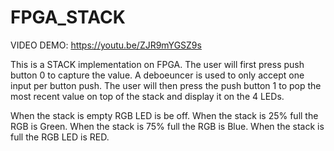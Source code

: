 # FPGA_STACK

VIDEO DEMO: https://youtu.be/ZJR9mYGSZ9s

This is a STACK implementation on FPGA. 
The user will first press push button 0 to capture the value. A deboeuncer is used to only accept one input per button push. The user will then 
press the push button 1 to pop the most recent value on top of the stack and display it on the 4 LEDs.

When the stack is empty RGB LED is be off. When the stack is 25% full the RGB is Green. When the stack is 75% full the RGB is Blue. 
When the stack is full the RGB LED is RED.
